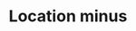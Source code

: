 ---
title: Location minus
tags: ["location", "minus", "remove", "delete", "subtract", "geolocation", "position"]
icon: location-minus
svg: '<svg xmlns="http://www.w3.org/2000/svg" width="24" height="24" fill="none" viewBox="0 0 24 24" stroke-width="1.5" stroke-linecap="round" stroke-linejoin="round" stroke="currentColor"><path d="M12.56 20.82a.96.96 0 0 1-1.12 0C6.611 17.378 1.486 10.298 6.667 5.182A7.6 7.6 0 0 1 12 3c2 0 3.919.785 5.333 2.181 5.181 5.116.056 12.196-4.773 15.64M9.5 10h5"/></svg>'
---